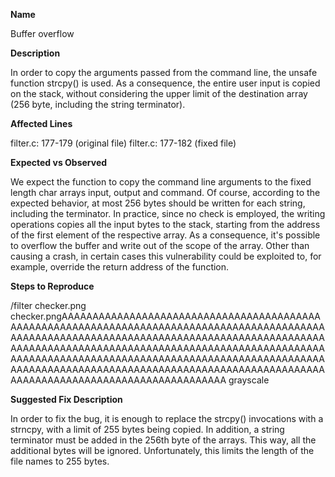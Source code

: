 **Name**

Buffer overflow

**Description**

In order to copy the arguments passed from the command line, the unsafe function strcpy() is used. As a consequence, the entire user input is copied on the stack, without considering the upper limit of the destination array (256 byte, including the string terminator).

**Affected Lines**

filter.c: 177-179 (original file)
filter.c: 177-182 (fixed file)

**Expected vs Observed**

We expect the function to copy the command line arguments to the fixed length char arrays input, output and command. Of course, according to the expected behavior, at most 256 bytes should be written for each string, including the terminator.
In practice, since no check is employed, the writing operations copies all the input bytes to the stack, starting from the address of the first element of the respective array. As a consequence, it's possible to overflow the buffer and write out of the scope of the array. Other than causing a crash, in certain cases this vulnerability could be exploited to, for example, override the return address of the function.

**Steps to Reproduce**

/filter checker.png checker.pngAAAAAAAAAAAAAAAAAAAAAAAAAAAAAAAAAAAAAAAAAAAAAAAAAAAAAAAAAAAAAAAAAAAAAAAAAAAAAAAAAAAAAAAAAAAAAAAAAAAAAAAAAAAAAAAAAAAAAAAAAAAAAAAAAAAAAAAAAAAAAAAAAAAAAAAAAAAAAAAAAAAAAAAAAAAAAAAAAAAAAAAAAAAAAAAAAAAAAAAAAAAAAAAAAAAAAAAAAAAAAAAAAAAAAAAAAAAAAAAAAAAAAAAAAAAAAAAAAAAAAAAAAAAAAAAAAAAAAAAAAAAAAAAAAAAAAAAAAAAAAAAAAAAAAAAAAAAAAAAAAAAAAAAAAAAA grayscale

**Suggested Fix Description**

In order to fix the bug, it is enough to replace the strcpy() invocations with a strncpy, with a limit of 255 bytes being copied. In addition, a string terminator must be added in the 256th byte of the arrays. This way, all the additional bytes will be ignored. Unfortunately, this limits the length of the file names to 255 bytes.
